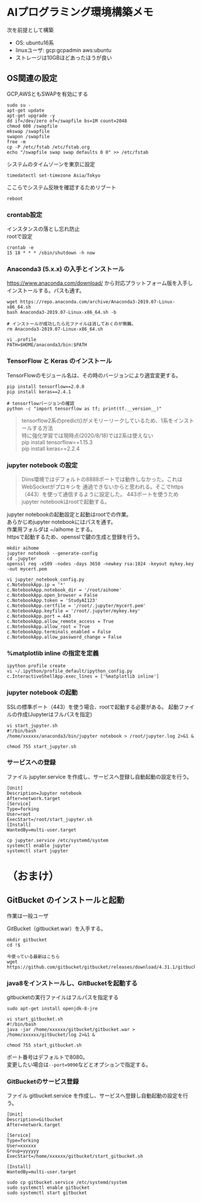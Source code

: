 # AIプログラミング環境構築メモ

次を前提として構築  
* OS: ubuntu16系
* linuxユーザ: gcp:gcpadmin aws:ubuntu
* ストレージは10GBほどあったほうが良い


## OS関連の設定

GCP,AWSともSWAPを有効にする

```
sudo su -
apt-get update
apt-get upgrade -y
dd if=/dev/zero of=/swapfile bs=1M count=2048
chmod 600 /swapfile
mkswap /swapfile
swapon /swapfile
free -m
cp -P /etc/fstab /etc/fstab.org
echo "/swapfile swap swap defaults 0 0" >> /etc/fstab
```

システムのタイムゾーンを東京に設定

```
timedatectl set-timezone Asia/Tokyo
```

ここらでシステム反映を確認するためリブート

```
reboot
```

### crontab設定

インスタンスの落とし忘れ防止<br>
rootで設定

```
crontab -e
15 18 * * * /sbin/shutdown -h now
```


### Anaconda3 (5.x.x) の入手とインストール

https://www.anaconda.com/download/ から対応プラットフォーム版を入手しインストールする。パスも通す。

```
wget https://repo.anaconda.com/archive/Anaconda3-2019.07-Linux-x86_64.sh
bash Anaconda3-2019.07-Linux-x86_64.sh -b

# インストールが成功したら元ファイルは消しておくのが無難。
rm Anaconda3-2019.07-Linux-x86_64.sh

vi .profile
PATH=$HOME/anaconda3/bin:$PATH
```

### TensorFlow と Keras のインストール

TensorFlowのモジュール名は、その時のバージョンにより適宜変更する。<br>

```
pip install tensorflow==2.0.0
pip install keras==2.4.1

# tensorflowバージョンの確認
python -c "import tensorflow as tf; print(tf.__version__)"
```

> tensorflow2系のpredict()がメモリーリークしているため、1系をインストールする方法<br>
> 特に強化学習では現時点(2020/8/18)では2系は使えない<br>
> pip install tensorflow==1.15.3<br>
> pip install keras==2.2.4

### jupyter notebook の設定

> Diins環境ではデフォルトの8888ポートでは動作しなかった。これはWebSocketがプロキシを
通過できないからと思われる。そこでhttps（443）を使って通信するように設定した。
443ポートを使うためjupyter notebookはrootで起動する。

jupyter notebookの起動設定と起動はrootでの作業。<br>
あらかじめjupyter notebookにはパスを通す。<br>
作業用フォルダは ~/aihome とする。<br>
httpsで起動するため、opensslで鍵の生成と登録を行う。<br>

```
mkdir aihome
jupyter notebook --generate-config
cd .jupyter
openssl req -x509 -nodes -days 3650 -newkey rsa:1024 -keyout mykey.key -out mycert.pem

vi jupyter_notebook_config.py
c.NotebookApp.ip = '*'
c.NotebookApp.notebook_dir = '/root/aihome'
c.NotebookApp.open_browser = False
c.NotebookApp.token = 'StudyAI123'
c.NotebookApp.certfile = '/root/.jupyter/mycert.pem'
c.NotebookApp.keyfile = '/root/.jupyter/mykey.key'
c.NotebookApp.port = 443
c.NotebookApp.allow_remote_access = True
c.NotebookApp.allow_root = True
c.NotebookApp.terminals_enabled = False
c.NotebookApp.allow_password_change = False
```

### %matplotlib inline の指定を定義

```
ipython profile create
vi ~/.ipython/profile_default/ipython_config.py
c.InteractiveShellApp.exec_lines = ['%matplotlib inline']
```

### jupyter notebook の起動

SSLの標準ポート（443）を使う場合、rootで起動する必要がある。
起動ファイルの作成(Jupyterはフルパスを指定)

```
vi start_jupyter.sh
#!/bin/bash
/home/xxxxxx/anaconda3/bin/jupyter notebook > /root/jupyter.log 2>&1 &

chmod 755 start_jupyter.sh
```

### サービスへの登録

ファイル jupyter.service を作成し、サービスへ登録し自動起動の設定を行う。

```
[Unit]
Description=Jupyter notebook
After=network.target
[Service]
Type=forking
User=root
ExecStart=/root/start_jupyter.sh
[Install]
WantedBy=multi-user.target
```

```
cp jupyter.service /etc/systemd/system
systemctl enable jupyter
systemctl start jupyter
```


# （おまけ） 

## GitBucket のインストールと起動

作業は一般ユーザ

GitBucket（gitbucket.war）を入手する。

```
mkdir gitbucket
cd !$

今使っている最新はこちら
wget https://github.com/gitbucket/gitbucket/releases/download/4.31.1/gitbucket.war
```

### java8をインストールし、GitBucketを起動する

gitbucketの実行ファイルはフルパスを指定する

```
sudo apt-get install openjdk-8-jre

vi start_gitbucket.sh
#!/bin/bash
java -jar /home/xxxxxx/gitbucket/gitbucket.war > /home/xxxxxx/gitbucket/log 2>&1 &

chmod 755 start_gitbucket.sh
```

ポート番号はデフォルトで8080。<br>
変更したい場合は`--port=9090`などとオプションで指定する。

### GitBucketのサービス登録

ファイル gitbucket.service を作成し、サービスへ登録し自動起動の設定を行う。

```
[Unit]
Description=Gitbucket
After=network.target

[Service]
Type=forking
User=xxxxxx
Group=yyyyyy
ExecStart=/home/xxxxxx/gitbucket/start_gitbucket.sh

[Install]
WantedBy=multi-user.target
```

```
sudo cp gitbucket.service /etc/systemd/system
sudo systemctl enable gitbucket
sudo systemctl start gitbucket
```

